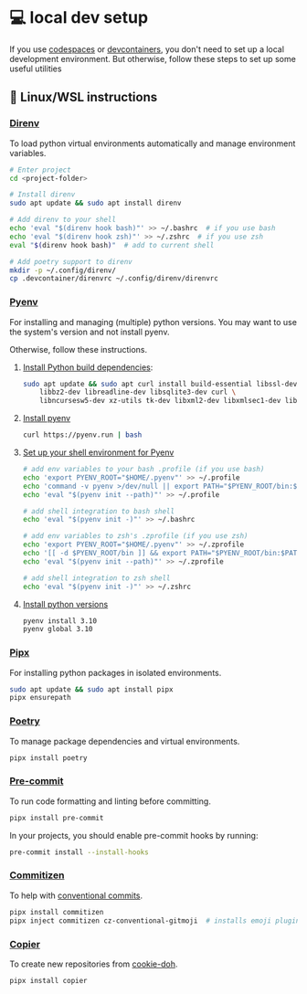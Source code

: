 # :computer: local dev setup

 If you use [codespaces](index.md#-codespaces) or [devcontainers](index.md#️-devcontainer),
 you don't need to set up a local development environment.
 But otherwise, follow these steps to set up some useful utilities

## :penguin: Linux/WSL instructions


### [Direnv](https://direnv.net/)

To load python virtual environments automatically and manage environment variables.

```bash
# Enter project
cd <project-folder>

# Install direnv
sudo apt update && sudo apt install direnv

# Add direnv to your shell
echo 'eval "$(direnv hook bash)"' >> ~/.bashrc  # if you use bash
echo 'eval "$(direnv hook zsh)"' >> ~/.zshrc  # if you use zsh
eval "$(direnv hook bash)"  # add to current shell

# Add poetry support to direnv
mkdir -p ~/.config/direnv/
cp .devcontainer/direnvrc ~/.config/direnv/direnvrc
```


### [Pyenv](https://github.com/pyenv/pyenv)

For installing and managing (multiple) python versions.
You may want to use the system's version and not install pyenv.

Otherwise, follow these instructions.

1. [Install Python build dependencies](https://github.com/pyenv/pyenv?tab=readme-ov-file#install-python-build-dependencies):
    ```bash
    sudo apt update && sudo apt curl install build-essential libssl-dev zlib1g-dev \
        libbz2-dev libreadline-dev libsqlite3-dev curl \
        libncursesw5-dev xz-utils tk-dev libxml2-dev libxmlsec1-dev libffi-dev liblzma-dev
    ```
2. [Install pyenv](https://github.com/pyenv/pyenv?tab=readme-ov-file#automatic-installer)
    ```bash
    curl https://pyenv.run | bash
    ```

3. [Set up your shell environment for Pyenv](https://github.com/pyenv/pyenv?tab=readme-ov-file#set-up-your-shell-environment-for-pyenv)
    ```bash
    # add env variables to your bash .profile (if you use bash)
    echo 'export PYENV_ROOT="$HOME/.pyenv"' >> ~/.profile
    echo 'command -v pyenv >/dev/null || export PATH="$PYENV_ROOT/bin:$PATH"' >> ~/.profile
    echo 'eval "$(pyenv init --path)"' >> ~/.profile

    # add shell integration to bash shell
    echo 'eval "$(pyenv init -)"' >> ~/.bashrc

    # add env variables to zsh's .zprofile (if you use zsh)
    echo 'export PYENV_ROOT="$HOME/.pyenv"' >> ~/.zprofile
    echo '[[ -d $PYENV_ROOT/bin ]] && export PATH="$PYENV_ROOT/bin:$PATH"' >> ~/.zprofile
    echo 'eval "$(pyenv init --path)"' >> ~/.zprofile

    # add shell integration to zsh shell
    echo 'eval "$(pyenv init -)"' >> ~/.zshrc
    ```

4. [Install python versions](https://github.com/pyenv/pyenv?tab=readme-ov-file#install-additional-python-versions)
    ```bash
    pyenv install 3.10
    pyenv global 3.10
    ```


### [Pipx](https://pipxproject.github.io/pipx/)

For installing python packages in isolated environments.

```bash
sudo apt update && sudo apt install pipx
pipx ensurepath
```


### [Poetry](https://python-poetry.org/)
To manage package dependencies and virtual environments.

```bash
pipx install poetry
```


### [Pre-commit](https://pre-commit.com/)
To run code formatting and linting before committing.

```bash
pipx install pre-commit
```

In your projects, you should enable pre-commit hooks by running:
```bash
pre-commit install --install-hooks
```


### [Commitizen](https://commitizen-tools.github.io/commitizen/)
To help with [conventional commits](https://www.conventionalcommits.org/en/v1.0.0/).

```bash
pipx install commitizen
pipx inject commitizen cz-conventional-gitmoji  # installs emoji plugin
```


### [Copier](https://copier.readthedocs.io/en/stable/)
To create new repositories from [cookie-doh](https://aka.ms/cookie-doh).

```bash
pipx install copier
```
